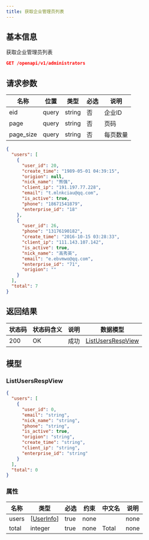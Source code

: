 ```yaml
---
title: 获取企业管理员列表
---
```


## 基本信息

获取企业管理员列表

```json title="请求路径"
GET /openapi/v1/administrators
```


## 请求参数

|名称|位置|类型|必选|说明|
|---|---|---|---|---|
|eid|query|string| 否 |企业ID|
|page|query|string| 否 |页码|
|page_size|query|string| 否 |每页数量|


```json title="返回成功示例"
{
  "users": [
    {
      "user_id": 20,
      "create_time": "1989-05-01 04:39:15",
      "origion": null,
      "nick_name": "熊强",
      "client_ip": "191.197.77.228",
      "email": "t.mlnkciau@qq.com",
      "is_active": true,
      "phone": "18671541879",
      "enterprise_id": "18"
    },
    {
      "user_id": 26,
      "phone": "13176190182",
      "create_time": "2016-10-15 03:28:33",
      "client_ip": "111.143.107.142",
      "is_active": true,
      "nick_name": "高秀英",
      "email": "e.ebvmwo@qq.com",
      "enterprise_id": "71",
      "origion": ""
    }
  ],
  "total": 7
}
```

## 返回结果

|状态码|状态码含义|说明|数据模型|
|---|---|---|---|
|200|OK|成功|[ListUsersRespView](#listusersrespview)|

## 模型

### ListUsersRespView

```json
{
  "users": [
    {
      "user_id": 0,
      "email": "string",
      "nick_name": "string",
      "phone": "string",
      "is_active": true,
      "origion": "string",
      "create_time": "string",
      "client_ip": "string",
      "enterprise_id": "string"
    }
  ],
  "total": 0
}

```

### 属性

|名称|类型|必选|约束|中文名|说明|
|---|---|---|---|---|---|
|users|[[UserInfo](/docs/api/user/getUserInfo#userinfo)]|true|none||none|
|total|integer|true|none|Total|none|